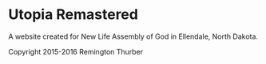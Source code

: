 # Utopia Remastered
A website created for New Life Assembly of God in Ellendale, North Dakota.

Copyright 2015-2016 Remington Thurber
